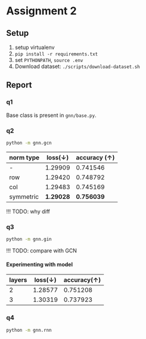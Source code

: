 # Assignment 2

## Setup
1. setup virtualenv
2. `pip install -r requirements.txt`
3. set `PYTHONPATH`, `source .env`
4. Download dataset: `./scripts/download-dataset.sh`

## Report

### q1
Base class is present in `gnn/base.py`.

### q2
```sh
python -m gnn.gcn
```

|norm type|loss(&darr;)|accuracy (&uarr;)|
|---|---|---|
|-| 1.29909 | 0.741546 |
|row| 1.29420 | 0.748792 |
|col| 1.29483 | 0.745169 |
|symmetric| **1.29028** | **0.756039** |

!!! TODO: why diff

### q3
```sh
python -m gnn.gin
```

!!! TODO: compare with GCN

#### Experimenting with model

|layers|loss(&darr;)|accuracy(&uarr;)|
|---|---|---|
|2|1.28577|0.751208|
|3|1.30319|0.737923|

### q4

```sh
python -m gnn.rnn
```

